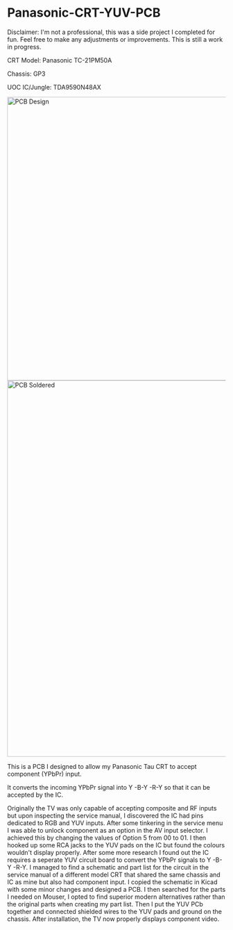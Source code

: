 # Panasonic-CRT-YUV-PCB
Disclaimer: I'm not a professional, this was a side project I completed for fun. Feel free to make any adjustments or improvements. This is still a work in progress.

CRT Model: Panasonic TC-21PM50A

Chassis: GP3

UOC IC/Jungle: TDA9590N48AX

<img width="650" height="653.4" alt="PCB Design" src="https://github.com/user-attachments/assets/517801aa-3717-4e3a-b4af-448c3adf36c7" />
<img width="650" height="866.7" alt="PCB Soldered" src="https://github.com/user-attachments/assets/bff6f42a-19ff-4bba-8b8a-e865d421df01" />

This is a PCB I designed to allow my Panasonic Tau CRT to accept component (YPbPr) input.

It converts the incoming YPbPr signal into Y -B-Y -R-Y so that it can be accepted by the IC.

Originally the TV was only capable of accepting composite and RF inputs but upon inspecting the service manual, I discovered the IC had pins dedicated to RGB and YUV inputs.
After some tinkering in the service menu I was able to unlock component as an option in the AV input selector. I achieved this by changing the values of Option 5 from 00 to 01.
I then hooked up some RCA jacks to the YUV pads on the IC but found the colours wouldn't display properly. After some more research I found out the IC requires a seperate YUV circuit board to convert the YPbPr signals to Y -B-Y -R-Y.
I managed to find a schematic and part list for the circuit in the service manual of a different model CRT that shared the same chassis and IC as mine but also had component input.
I copied the schematic in Kicad with some minor changes and designed a PCB. I then searched for the parts I needed on Mouser, I opted to find superior modern alternatives rather than the original parts when creating my part list.
Then I put the YUV PCb together and connected shielded wires to the YUV pads and ground on the chassis.
After installation, the TV now properly displays component video.
